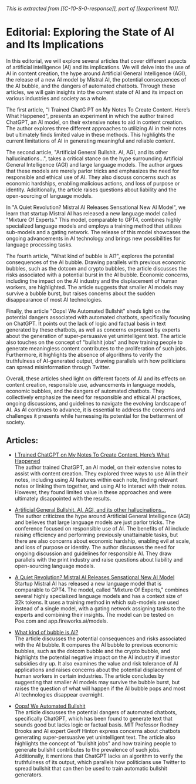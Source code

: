 *This is extracted from [[C-10-S-0-response]], part of [[experiment 10]].*

# Editorial: Exploring the State of AI and Its Implications  
  
In this editorial, we will explore several articles that cover different aspects of artificial intelligence (AI) and its implications. We will delve into the use of AI in content creation, the hype around Artificial General Intelligence (AGI), the release of a new AI model by Mistral AI, the potential consequences of the AI bubble, and the dangers of automated chatbots. Through these articles, we will gain insights into the current state of AI and its impact on various industries and society as a whole.  
  
The first article, "I Trained ChatG PT on My Notes To Create Content. Here’s What Happened", presents an experiment in which the author trained ChatGPT, an AI model, on their extensive notes to aid in content creation. The author explores three different approaches to utilizing AI in their notes but ultimately finds limited value in these methods. This highlights the current limitations of AI in generating meaningful and reliable content.  
  
The second article, "Artificial General Bullshit. AI, AGI, and its other hallucinations…", takes a critical stance on the hype surrounding Artificial General Intelligence (AGI) and large language models. The author argues that these models are merely parlor tricks and emphasizes the need for responsible and ethical use of AI. They also discuss concerns such as economic hardships, enabling malicious actions, and loss of purpose or identity. Additionally, the article raises questions about liability and the open-sourcing of language models.  
  
In "A Quiet Revolution? Mistral AI Releases Sensational New AI Model", we learn that startup Mistral AI has released a new language model called "Mixture Of Experts." This model, comparable to GPT4, combines highly specialized language models and employs a training method that utilizes sub-models and a gating network. The release of this model showcases the ongoing advancements in AI technology and brings new possibilities for language processing tasks.  
  
The fourth article, "What kind of bubble is AI?", explores the potential consequences of the AI bubble. Drawing parallels with previous economic bubbles, such as the dotcom and crypto bubbles, the article discusses the risks associated with a potential burst in the AI bubble. Economic concerns, including the impact on the AI industry and the displacement of human workers, are highlighted. The article suggests that smaller AI models may survive a bubble burst, but raises concerns about the sudden disappearance of most AI technologies.  
  
Finally, the article "Oops! We Automated Bullshit" sheds light on the potential dangers associated with automated chatbots, specifically focusing on ChatGPT. It points out the lack of logic and factual basis in text generated by these chatbots, as well as concerns expressed by experts about the generation of super-persuasive yet unintelligent text. The article also touches on the concept of "bullshit jobs" and how training people to generate meaningless content contributes to the proliferation of such jobs. Furthermore, it highlights the absence of algorithms to verify the truthfulness of AI-generated output, drawing parallels with how politicians can spread misinformation through Twitter.  
  
Overall, these articles shed light on different facets of AI and its effects on content creation, responsible use, advancements in language models, economic bubbles, and the dangers of automated chatbots. They collectively emphasize the need for responsible and ethical AI practices, ongoing discussions, and guidelines to navigate the evolving landscape of AI. As AI continues to advance, it is essential to address the concerns and challenges it presents while harnessing its potential for the betterment of society.  
  
## Articles:  
  
- [ I Trained ChatGPT on My Notes To Create Content. Here’s What Happened](https://www.lesswrong.com/posts/3vjtGeL6AeHo45iNN/i-trained-chatgpt-on-my-notes-to-create-content-here-s)  
The author trained ChatGPT, an AI model, on their extensive notes to assist with content creation. They explored three ways to use AI in their notes, including using AI features within each note, finding relevant notes or linking them together, and using AI to interact with their notes. However, they found limited value in these approaches and were ultimately disappointed with the results.  
  
- [Artificial General Bullshit. AI, AGI, and its other hallucinations…](https://apoorvtyagi.tech/artificial-general-bullshit)  
The author criticizes the hype around Artificial General Intelligence (AGI) and believes that large language models are just parlor tricks. The conference focused on responsible use of AI. The benefits of AI include raising efficiency and performing previously unattainable tasks, but there are also concerns about economic hardship, enabling evil at scale, and loss of purpose or identity. The author discusses the need for ongoing discussion and guidelines for responsible AI. They draw parallels with the print industry and raise questions about liability and open-sourcing language models.  
  
- [A Quiet Revolution? Mistral AI Releases Sensational New AI Model](https://mc.ai/a-quiet-revolution-mistral-ai-releases-sensational-new-ai-model/)  
Startup Mistral AI has released a new language model that is comparable to GPT4. The model, called "Mixture Of Experts," combines several highly specialized language models and has a context size of 32k tokens. It uses a training method in which sub-models are used instead of a single model, with a gating network assigning tasks to the experts and combining their insights. The model can be tested on Poe.com and app.fireworks.ai/models.  
  
- [What kind of bubble is AI?](https://www.manhattanthinker.com/p/what-kind-of-bubble-is-ai)  
The article discusses the potential consequences and risks associated with the AI bubble. It compares the AI bubble to previous economic bubbles, such as the dotcom bubble and the crypto bubble, and highlights the potential negative impact on the AI industry if investor subsidies dry up. It also examines the value and risk tolerance of AI applications and raises concerns about the potential displacement of human workers in certain industries. The article concludes by suggesting that smaller AI models may survive the bubble burst, but raises the question of what will happen if the AI bubble pops and most AI technologies disappear overnight.  
  
- [Oops! We Automated Bullshit](https://www.lesswrong.com/posts/KzjnAdrHZgWnpqJom/oops-we-automated-bullshit)  
The article discusses the potential dangers of automated chatbots, specifically ChatGPT, which has been found to generate text that sounds good but lacks logic or factual basis. MIT Professor Rodney Brooks and AI expert Geoff Hinton express concerns about chatbots generating super-persuasive yet unintelligent text. The article also highlights the concept of "bullshit jobs" and how training people to generate bullshit contributes to the prevalence of such jobs. Additionally, it mentions that ChatGPT lacks an algorithm to verify the truthfulness of its output, which parallels how politicians use Twitter to spread bullshit that can then be used to train automatic bullshit generators.
